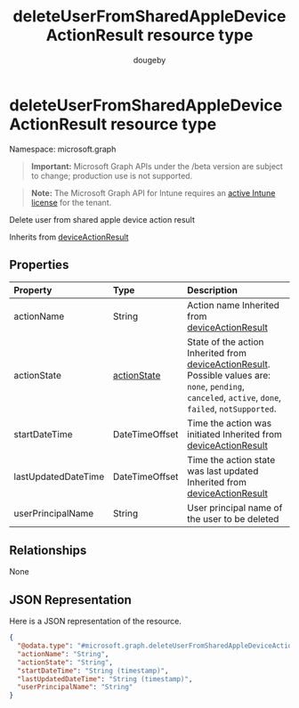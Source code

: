 ﻿---
title: "deleteUserFromSharedAppleDeviceActionResult resource type"
description: "Delete user from shared apple device action result"
author: "dougeby"
localization_priority: Normal
ms.prod: "intune"
doc_type: resourcePageType
---

# deleteUserFromSharedAppleDeviceActionResult resource type

Namespace: microsoft.graph

> **Important:** Microsoft Graph APIs under the /beta version are subject to change; production use is not supported.

> **Note:** The Microsoft Graph API for Intune requires an [active Intune license](https://go.microsoft.com/fwlink/?linkid=839381) for the tenant.

Delete user from shared apple device action result

Inherits from [deviceActionResult](../resources/intune-devices-deviceactionresult.md)

## Properties

| Property            | Type                                                     | Description                                                                                                                                                                                                 |
| :------------------ | :------------------------------------------------------- | :---------------------------------------------------------------------------------------------------------------------------------------------------------------------------------------------------------- |
| actionName          | String                                                   | Action name Inherited from [deviceActionResult](../resources/intune-devices-deviceactionresult.md)                                                                                                          |
| actionState         | [actionState](../resources/intune-shared-actionstate.md) | State of the action Inherited from [deviceActionResult](../resources/intune-devices-deviceactionresult.md). Possible values are: `none`, `pending`, `canceled`, `active`, `done`, `failed`, `notSupported`. |
| startDateTime       | DateTimeOffset                                           | Time the action was initiated Inherited from [deviceActionResult](../resources/intune-devices-deviceactionresult.md)                                                                                        |
| lastUpdatedDateTime | DateTimeOffset                                           | Time the action state was last updated Inherited from [deviceActionResult](../resources/intune-devices-deviceactionresult.md)                                                                               |
| userPrincipalName   | String                                                   | User principal name of the user to be deleted                                                                                                                                                               |

## Relationships

None

## JSON Representation

Here is a JSON representation of the resource.

<!-- {
  "blockType": "resource",
  "@odata.type": "microsoft.graph.deleteUserFromSharedAppleDeviceActionResult"
}
-->

```json
{
  "@odata.type": "#microsoft.graph.deleteUserFromSharedAppleDeviceActionResult",
  "actionName": "String",
  "actionState": "String",
  "startDateTime": "String (timestamp)",
  "lastUpdatedDateTime": "String (timestamp)",
  "userPrincipalName": "String"
}
```
